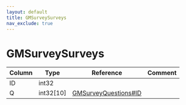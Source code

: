 ```yaml
---
layout: default
title: GMSurveySurveys
nav_exclude: true
---
```

# GMSurveySurveys

| Column | Type | Reference | Comment |
|--------|------|-----------|---------|
|ID|int32|||
|Q|int32[10]|[GMSurveyQuestions#ID](GMSurveyQuestions)||
